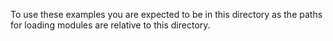 To use these examples you are expected to be in this directory as the paths for loading modules are relative to this directory.

